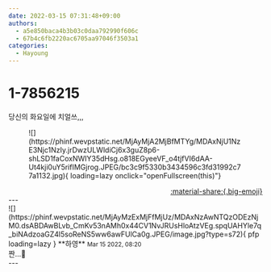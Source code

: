 ```yaml
---
date: 2022-03-15 07:31:48+09:00
authors:
  - a5e850baca4b3b03c0daa792990f606c
  - 67b4c6fb2220ac6705aa97046f3503a1
categories:
  - Hayoung
---
```


# 1-7856215

<div class="post-container" markdown="1">
<div class="content-container md-sidebar__scrollwrap" markdown="1">

당신의 화요일에 치얼쓰,,,
<figure markdown="1">
![](https://phinf.wevpstatic.net/MjAyMjA2MjBfMTYg/MDAxNjU1NzE3Njc1NzIy.jrDwzULWldiCj6x3guZ8p6-shLSD1faCoxNWIY35dHsg.o818EGyeeVF_o4tjfVI6dAA-Ut4kji0uY5rifIMGjrog.JPEG/bc3c9f5330b3434596c3fd31992c77a1132.jpg){ loading=lazy onclick="openFullscreen(this)"}
</figure>


</div>
</div>

<div style="text-align: right;" markdown="1">
<a href="https://weverse.io/fromis9/fanpost/1-7856215" style="text-align: right;">:material-share:{.big-emoji}</a>
</div>
---

<div class="comments-container md-sidebar__scrollwrap" markdown="1">
<div class="comment" markdown="1">
<div class='id-container' markdown="1">
![](https://phinf.wevpstatic.net/MjAyMzExMjFfMjUz/MDAxNzAwNTQzODEzNjM0.dsABDAwBLvb_CmKv53nAMh0x44CV1NvJRUsHloAtzVEg.spqUAHYle7q_biNAdzoaGZ4l5soReNS5ww6awFUlCa0g.JPEG/image.jpg?type=s72){ pfp loading=lazy }
**<span class="artist">하영</span>** <small>Mar 15 2022, 08:20</small><br>
</div>
<div class='comment-body' markdown="1">
짠...🍷
</div>
</div>
</div>
---
